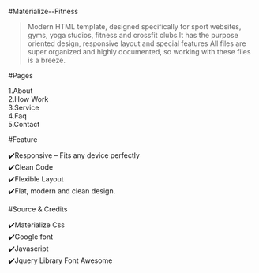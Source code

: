 #Materialize--Fitness

>Modern HTML template, designed specifically for sport websites, gyms, yoga studios, fitness and crossfit clubs.It has the purpose oriented design, responsive layout and special features All files are super organized and highly documented, so working with these files is a breeze.

#Pages<br>

1.About<br>
2.How Work<br>
3.Service<br>
4.Faq<br>
5.Contact<br>


#Feature<br>

✔️Responsive – Fits any device perfectly<br>
✔️Clean Code<br>
✔️Flexible Layout <br>
✔️Flat, modern and clean design.<br>

#Source & Credits<br> 

✔️Materialize Css <br>
✔️Google font <br>
✔️Javascript<br>
✔️Jquery Library Font Awesome<br>


